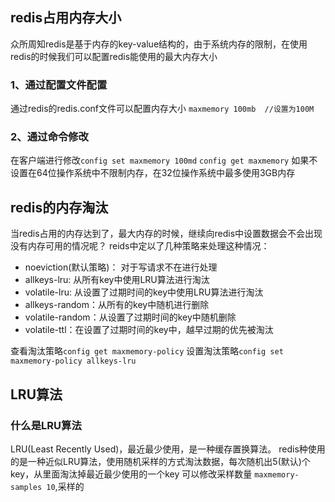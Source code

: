 ## redis占用内存大小
众所周知redis是基于内存的key-value结构的，由于系统内存的限制，在使用redis的时候我们可以配置redis能使用的最大内存大小

### 1、通过配置文件配置
通过redis的redis.conf文件可以配置内存大小 
`maxmemory 100mb  //设置为100M`

### 2、通过命令修改
在客户端进行修改`config set maxmemory 100md`  `config get maxmemory`
如果不设置在64位操作系统中不限制内存，在32位操作系统中最多使用3GB内存

## redis的内存淘汰
当redis占用的内存达到了，最大内存的时候，继续向redis中设置数据会不会出现没有内存可用的情况呢？
reids中定以了几种策略来处理这种情况：

- noeviction(默认策略)： 对于写请求不在进行处理
- allkeys-lru: 从所有key中使用LRU算法进行淘汰
- volatile-lru: 从设置了过期时间的key中使用LRU算法进行淘汰
- allkeys-random：从所有的key中随机进行删除
- volatile-random：从设置了过期时间的key中随机删除
- volatile-ttl：在设置了过期时间的key中，越早过期的优先被淘汰

查看淘汰策略`config get maxmemory-policy`
设置淘汰策略`config set maxmemory-policy allkeys-lru`

## LRU算法
### 什么是LRU算法
LRU(Least Recently Used)，最近最少使用，是一种缓存置换算法。
redis种使用的是一种近似LRU算法，使用随机采样的方式淘汰数据，每次随机出5(默认)个key，从里面淘汰掉最近最少使用的一个key
可以修改采样数量 `maxmemory-samples 10`,采样的



